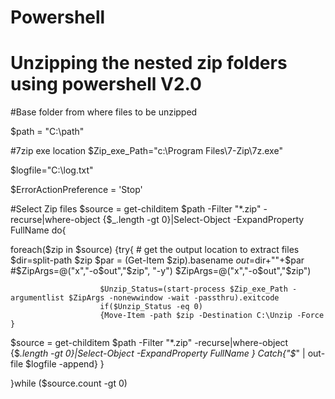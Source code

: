 # Powershell
# Unzipping the nested zip folders using powershell V2.0
#Base folder from where files to be unzipped

$path = "C:\path"

#7zip exe location
$Zip_exe_Path="c:\Program Files\7-Zip\7z.exe"

$logfile="C:\log.txt"

$ErrorActionPreference = 'Stop'

#Select Zip files 
$source = get-childitem $path -Filter "*.zip" -recurse|where-object {$_.length -gt 0}|Select-Object -ExpandProperty FullName
do{
                
foreach($zip in $source)
{try{
                # get the output location to extract files
                $dir=split-path $zip 
                 $par = (Get-Item $zip).basename
                $out=$dir+"\"+$par
                #$ZipArgs=@("x","-o$out","$zip", "-y")
                $ZipArgs=@("x","-o$out","$zip")

                        $Unzip_Status=(start-process $Zip_exe_Path -argumentlist $ZipArgs -nonewwindow -wait -passthru).exitcode
                        if($Unzip_Status -eq 0)
                        {Move-Item -path $zip -Destination C:\Unzip -Force }
$source = get-childitem $path -Filter "*.zip" -recurse|where-object {$_.length -gt 0}|Select-Object -ExpandProperty FullName
}
Catch{"$_" | out-file $logfile -append}
}

}while ($source.count -gt 0)
